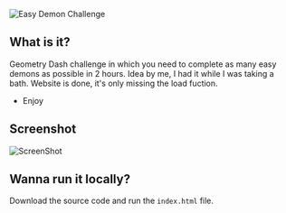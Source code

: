 ![Easy Demon Challenge](https://github.com/ItsAmex/Easy-Demon-Challenge/blob/main/src/assets/EDC_Banner1.png)


## What is it?
Geometry Dash challenge in which you need to complete as many easy demons as possible in 2 hours. Idea by me, I had it while I was taking a bath. Website is done, it's only missing the load fuction.

- Enjoy

## Screenshot
![ScreenShot](https://github.com/ItsAmex/Easy-Demon-Challenge/blob/main/src/assets/Screenshot.png)

## Wanna run it locally?
Download the source code and run the `index.html` file.